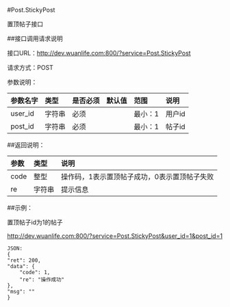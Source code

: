#Post.StickyPost

置顶帖子接口

##接口调用请求说明

接口URL：http://dev.wuanlife.com:800/?service=Post.StickyPost

请求方式：POST

参数说明：

|参数名字    |类型   |是否必须    |默认值    |范围        |说明|
|:--|:--|:--|:--|:--|:--|
|user_id    |字符串   |必须     |          |最小：1     |用户id|
|post_id    |字符串   |必须        |       |最小：1     |帖子id|

##返回说明：

|参数        |类型   |说明|
|:--|:--|:--|
|code            |整型   |操作码，1表示置顶帖子成功，0表示置顶帖子失败|
|re             |字符串  |提示信息|

##示例：

置顶帖子id为1的帖子

http://dev.wuanlife.com:800/?service=Post.StickyPost&user_id=1&post_id=1

    JSON:
    {
    "ret": 200,
    "data": {
        "code": 1,
        "re": "操作成功"
    },
    "msg": ""
    }
